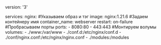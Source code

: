 version: '3'

services:
  nginx:
    #Указываем образ и тэг
    image: nginx:1.21.6
    #Задаем контейнеру имя
    container_name: webserver
    restart: on-failure
    #Пробрасываем порты
    ports:
      - 8080:80
      - 443:443
    #Монтируем волумы
    volumes:
     - ./www:/var/www
     - ./conf.d:/etc/nginx/conf.d
     - ./conf/nginx.conf:/etc/nginx/nginx.conf
     - ./modules:/modules

